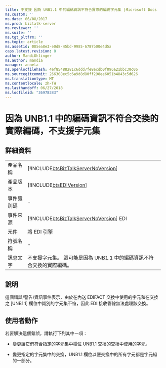 ```yaml
---
title: 不支援 因為 UNB1.1 中的編碼資訊不符合實際的編碼字元集 |Microsoft Docs
ms.custom: ''
ms.date: 06/08/2017
ms.prod: biztalk-server
ms.reviewer: ''
ms.suite: ''
ms.tgt_pltfrm: ''
ms.topic: article
ms.assetid: 085ea8e3-e0d8-45bd-9985-6787b00e4d5a
caps.latest.revision: 8
author: MandiOhlinger
ms.author: mandia
manager: anneta
ms.openlocfilehash: 4ef85488281c6ddd7fe8ecdb0f096a21bbc30c06
ms.sourcegitcommit: 266308ec5c6a9d8d80ff298ee6051b4843c5d626
ms.translationtype: MT
ms.contentlocale: zh-TW
ms.lasthandoff: 06/27/2018
ms.locfileid: "36978383"
---
```

# <a name="character-set-not-supported-because-the-encoding-information-in-unb11-does-not-match-the-actual-encoding"></a>因為 UNB1.1 中的編碼資訊不符合交換的實際編碼，不支援字元集
## <a name="details"></a>詳細資料  
  
|                 |                                                                                                                                                     |
|-----------------|-----------------------------------------------------------------------------------------------------------------------------------------------------|
|  產品名稱   |                                 [!INCLUDE[btsBizTalkServerNoVersion](../includes/btsbiztalkservernoversion-md.md)]                                  |
| 產品版本 |                                             [!INCLUDE[btsEDIVersion](../includes/btsediversion-md.md)]                                              |
|    事件識別碼     |                                                                          -                                                                          |
|  事件來源   |                               [!INCLUDE[btsBizTalkServerNoVersion](../includes/btsbiztalkservernoversion-md.md)] EDI                                |
|    元件    |                                                                     將 EDI 引擎                                                                      |
|  符號名稱  |                                                                          -                                                                          |
|  訊息文字   | 不支援字元集。 這可能是因為 UNB1.1 中的編碼資訊不符合交換的實際編碼。 |
  
## <a name="explanation"></a>說明  
 這個錯誤/警告/資訊事件表示，由於在內送 EDIFACT 交換中使用的字元和在交換之 [UNB1.1] 欄位中識別的字元集不符，因此 EDI 接收管線無法處理該交換。  
  
## <a name="user-action"></a>使用者動作  
 若要解決這個錯誤，請執行下列其中一項：  
  
-   變更讓它們符合指定的字元集中欄位 UNB1.1 交換的交換中使用的字元。  
  
-   變更指定的字元集中的交換，UNB1.1 欄位以便交換中的所有字元都是字元組的一部分。